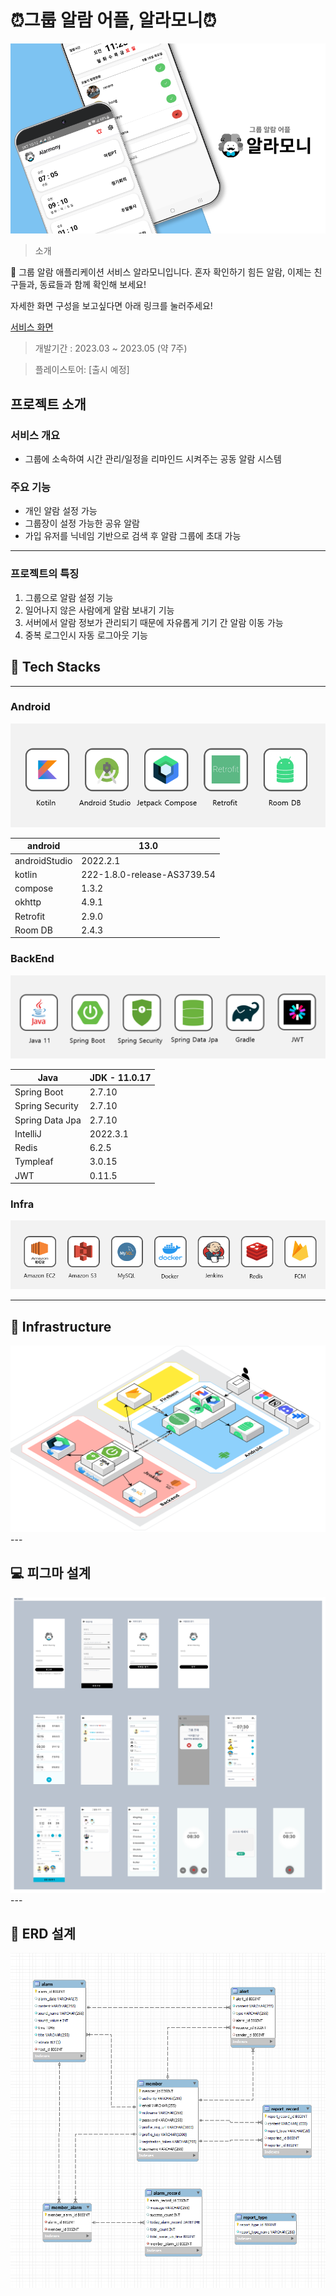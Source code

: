 # ⏰그룹 알람 어플, 알라모니⏰

<img src='image/banner.png'> 

> 소개
> 

<aside>
📢 그룹 알람 애플리케이션 서비스 알라모니입니다.
혼자 확인하기 힘든 알람, 이제는 친구들과, 동료들과 함께 확인해 보세요!

</aside>

 자세한 화면 구성을 보고싶다면 아래 링크를 눌러주세요!

[서비스 화면](https://www.notion.so/6d8d844279074b61b9babec3e4a72b85)

> 개발기간 : 2023.03 ~ 2023.05 (약 7주)
> 

> 플레이스토어: [출시 예정]
> 

## 프로젝트 소개

### 서비스 개요

- 그룹에 소속하여 시간 관리/일정을 리마인드 시켜주는 공동 알람 시스템

### 주요 기능

- 개인 알람 설정 가능
- 그룹장이 설정 가능한 공유 알람
- 가입 유저를 닉네임 기반으로 검색 후 알람 그룹에 초대 가능

---

### 프로젝트의 특징

1. 그룹으로 알람 설정 기능
2. 일어나지 않은 사람에게 알람 보내기 기능
3. 서버에서 알람 정보가 관리되기 때문에 자유롭게 기기 간 알람 이동 가능
4. 중복 로그인시 자동 로그아웃 기능

## 🔧 **Tech Stacks**

---

### Android

<img src='image/android.png'> 

| android | 13.0 |
| --- | --- |
| androidStudio | 2022.2.1 |
| kotlin | 222-1.8.0-release-AS3739.54 |
| compose | 1.3.2 |
| okhttp | 4.9.1 |
| Retrofit | 2.9.0 |
| Room DB | 2.4.3 |

### BackEnd

<img src='image/backend.png'> 

| Java | JDK - 11.0.17 |
| --- | --- |
| Spring Boot | 2.7.10 |
| Spring Security | 2.7.10 |
| Spring Data Jpa | 2.7.10 |
| IntelliJ | 2022.3.1 |
| Redis | 6.2.5 |
| Tympleaf | 3.0.15 |
| JWT | 0.11.5 |

### Infra

<img src='image/infra.png'> 

---

## 📐 **Infrastructure**

<img src='image/architecture.png'> 
---

## 💻 피그마 설계

<img src='image/figma.png'> 
---

## 🔎 ERD 설계

<img src='image/erd.png'> 

